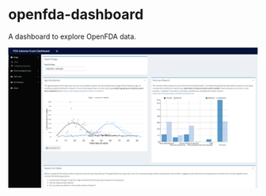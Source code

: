 # openfda-dashboard
A dashboard to explore OpenFDA data.

![Adverse Event Dash](fda_adverse_event.PNG)
